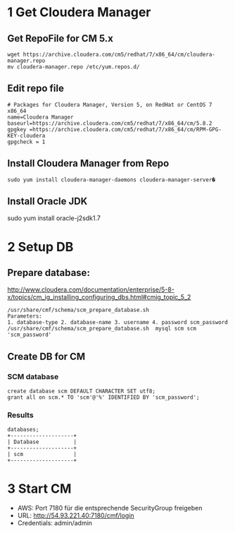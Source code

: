 # 1 Get Cloudera Manager

## Get RepoFile for CM 5.x
    wget https://archive.cloudera.com/cm5/redhat/7/x86_64/cm/cloudera-manager.repo
    mv cloudera-manager.repo /etc/yum.repos.d/

## Edit repo file
    # Packages for Cloudera Manager, Version 5, on RedHat or CentOS 7 x86_64
    name=Cloudera Manager
    baseurl=https://archive.cloudera.com/cm5/redhat/7/x86_64/cm/5.8.2
    gpgkey =https://archive.cloudera.com/cm5/redhat/7/x86_64/cm/RPM-GPG-KEY-cloudera
    gpgcheck = 1

## Install Cloudera Manager from Repo
    sudo yum install cloudera-manager-daemons cloudera-manager-server�

## Install Oracle JDK
  sudo yum install oracle-j2sdk1.7

# 2 Setup DB
## Prepare database: 
http://www.cloudera.com/documentation/enterprise/5-8-x/topics/cm_ig_installing_configuring_dbs.html#cmig_topic_5_2

    /usr/share/cmf/schema/scm_prepare_database.sh
    Parameters: 
    1. database-type 2. database-name 3. username 4. password scm_password
    /usr/share/cmf/schema/scm_prepare_database.sh  mysql scm scm 'scm_password'
    
## Create DB for CM

### SCM database
    create database scm DEFAULT CHARACTER SET utf8;
    grant all on scm.* TO 'scm'@'%' IDENTIFIED BY 'scm_password';
### Results 
    databases;
    +--------------------+
    | Database           |
    +--------------------+
    | scm                |
    +--------------------+
# 3 Start CM

* AWS: Port 7180 für die entsprechende SecurityGroup freigeben
* URL: http://54.93.221.40:7180/cmf/login
* Credentials: admin/admin
